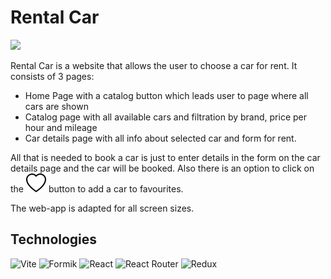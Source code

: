 # Rental Car

<img src="https://rental-car-zeta.vercel.app/screenshot.png" width="500">

Rental Car is a website that allows the user to choose a car for rent. It consists of 3 pages:

- Home Page with a catalog button which leads user to page where all cars are shown
- Catalog page with all available cars and filtration by brand, price per hour and mileage
- Car details page with all info about selected car and form for rent.

All that is needed to book a car is just to enter details in the form on the car details page and the car will be booked. Also there is an option to click on the ![hurt](https://github.com/valerie-kan/rental-car/blob/main/src/assets/heart.svg) button to add a car to favourites.

The web-app is adapted for all screen sizes.

## Technologies

![Vite](https://img.shields.io/badge/-Vite-646CFF?logo=vite&logoColor=white&style=for-the-badge)
![Formik](https://img.shields.io/badge/-Formik-EC5990?logo=formik&logoColor=white&style=for-the-badge)
![React](https://img.shields.io/badge/-React-61DAFB?logo=react&logoColor=white&style=for-the-badge)
![React Router](https://img.shields.io/badge/-React%20Router-CA4245?logo=reactrouter&logoColor=white&style=for-the-badge)
![Redux](https://img.shields.io/badge/-Redux-764ABC?logo=redux&logoColor=white&style=for-the-badge)
